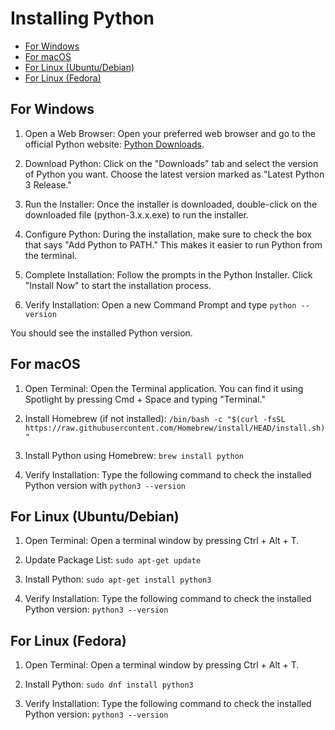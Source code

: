 # Installing Python<a name="installing-python"></a>

<!-- mdformat-toc start --slug=github --maxlevel=6 --minlevel=2 -->

- [For Windows](#for-windows)
- [For macOS](#for-macos)
- [For Linux (Ubuntu/Debian)](#for-linux-ubuntudebian)
- [For Linux (Fedora)](#for-linux-fedora)

<!-- mdformat-toc end -->

## For Windows<a name="for-windows"></a>

1. Open a Web Browser:
   Open your preferred web browser and go to the official Python website: [Python Downloads](https://www.python.org/downloads/).

1. Download Python:
   Click on the "Downloads" tab and select the version of Python you want. Choose the latest version marked as "Latest Python 3 Release."

1. Run the Installer:
   Once the installer is downloaded, double-click on the downloaded file (python-3.x.x.exe) to run the installer.

1. Configure Python:
   During the installation, make sure to check the box that says "Add Python to PATH." This makes it easier to run Python from the terminal.

1. Complete Installation:
   Follow the prompts in the Python Installer. Click "Install Now" to start the installation process.

1. Verify Installation:
   Open a new Command Prompt and type `python --version`

You should see the installed Python version.

## For macOS<a name="for-macos"></a>

1. Open Terminal:
   Open the Terminal application. You can find it using Spotlight by pressing Cmd + Space and typing "Terminal."

1. Install Homebrew (if not installed):
   `/bin/bash -c "$(curl -fsSL https://raw.githubusercontent.com/Homebrew/install/HEAD/install.sh)"`

1. Install Python using Homebrew:
   `brew install python`

1. Verify Installation:
   Type the following command to check the installed Python version with `python3 --version`

## For Linux (Ubuntu/Debian)<a name="for-linux-ubuntudebian"></a>

1. Open Terminal:
   Open a terminal window by pressing Ctrl + Alt + T.

1. Update Package List:
   `sudo apt-get update`

1. Install Python:
   `sudo apt-get install python3`

1. Verify Installation:
   Type the following command to check the installed Python version:
   `python3 --version`

## For Linux (Fedora)<a name="for-linux-fedora"></a>

1. Open Terminal:
   Open a terminal window by pressing Ctrl + Alt + T.

1. Install Python:
   `sudo dnf install python3`

1. Verify Installation:
   Type the following command to check the installed Python version:
   `python3 --version`
